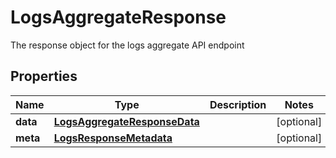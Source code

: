 

# LogsAggregateResponse

The response object for the logs aggregate API endpoint
## Properties

Name | Type | Description | Notes
------------ | ------------- | ------------- | -------------
**data** | [**LogsAggregateResponseData**](LogsAggregateResponseData.md) |  |  [optional]
**meta** | [**LogsResponseMetadata**](LogsResponseMetadata.md) |  |  [optional]



